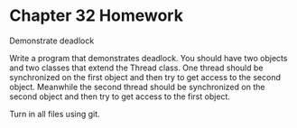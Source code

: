 # Chapter 32 Homework

Demonstrate deadlock

Write a program that demonstrates deadlock.
You should have two objects and two classes that extend the Thread class. 
One thread should be synchronized on the first object and then try to get access to the second object. 
Meanwhile the second thread should be synchronized on the second object and then try to get access to the first object.

Turn in all files using git.
